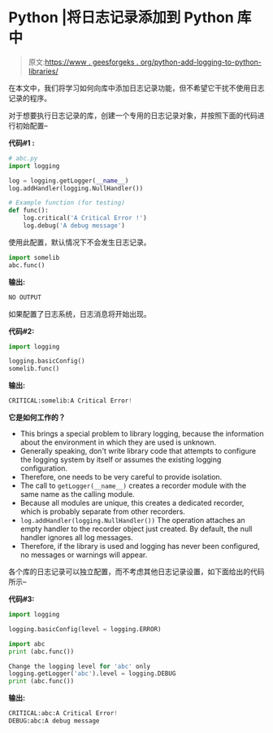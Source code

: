 # Python |将日志记录添加到 Python 库中

> 原文:[https://www . geesforgeks . org/python-add-logging-to-python-libraries/](https://www.geeksforgeeks.org/python-add-logging-to-python-libraries/)

在本文中，我们将学习如何向库中添加日志记录功能，但不希望它干扰不使用日志记录的程序。

对于想要执行日志记录的库，创建一个专用的日志记录对象，并按照下面的代码进行初始配置–

**代码#1 :**

```py
# abc.py
import logging

log = logging.getLogger(__name__)
log.addHandler(logging.NullHandler())

# Example function (for testing)
def func():
    log.critical('A Critical Error !')
    log.debug('A debug message')
```

使用此配置，默认情况下不会发生日志记录。

```py
import somelib
abc.func()
```

**输出:**

```py
NO OUTPUT
```

如果配置了日志系统，日志消息将开始出现。

**代码#2:**

```py
import logging

logging.basicConfig()
somelib.func()
```

**输出:**

```py
CRITICAL:somelib:A Critical Error!
```

**它是如何工作的？**

*   This brings a special problem to library logging, because the information about the environment in which they are used is unknown.
*   Generally speaking, don't write library code that attempts to configure the logging system by itself or assumes the existing logging configuration.
*   Therefore, one needs to be very careful to provide isolation.
*   The call to `getLogger(__name__)` creates a recorder module with the same name as the calling module.
*   Because all modules are unique, this creates a dedicated recorder, which is probably separate from other recorders.
*   `log.addHandler(logging.NullHandler())` The operation attaches an empty handler to the recorder object just created. By default, the null handler ignores all log messages.
*   Therefore, if the library is used and logging has never been configured, no messages or warnings will appear.

各个库的日志记录可以独立配置，而不考虑其他日志记录设置，如下面给出的代码所示–

**代码#3:**

```py
import logging

logging.basicConfig(level = logging.ERROR)

import abc
print (abc.func())

Change the logging level for 'abc' only
logging.getLogger('abc').level = logging.DEBUG
print (abc.func())
```

**输出:**

```py
CRITICAL:abc:A Critical Error!
DEBUG:abc:A debug message
```